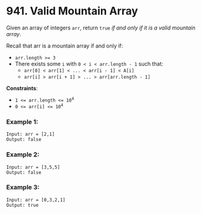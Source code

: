 # 941. Valid Mountain Array

Given an array of integers `arr`, return `true` *if and only if it is a valid mountain array*.

Recall that arr is a mountain array if and only if:

- `arr.length >= 3`
- There exists some `i` with `0 < i < arr.length - 1` such that:
    - `arr[0] < arr[1] < ... < arr[i - 1] < A[i]`
    - `arr[i] > arr[i + 1] > ... > arr[arr.length - 1]`

**Constraints**:
- <code>1 <= arr.length <= 10<sup>4</sup></code>
- <code>0 <= arr[i] <= 10<sup>4</sup></code>

### Example 1:
```
Input: arr = [2,1]
Output: false
```

### Example 2:
```
Input: arr = [3,5,5]
Output: false
```

### Example 3:
```
Input: arr = [0,3,2,1]
Output: true
```
